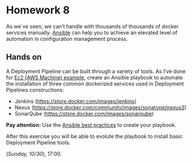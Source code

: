 # Homework 8
As we´ve seen, we can’t handle with thousands of thousands of docker services manually. [Ansible](https://www.ansible.com/how-ansible-works) can help you to achieve an elevated level of automation in configuration management process.

## Hands on
 A Deployment Pipeline can be built through a variety of tools. As I've done for [Ec2 (AWS Machine) example](https://github.com/jfsc/sonar_aws), create an Ansible playbook to automate the installation of three common dockerized services used in Deployment Pipelines constructions:
  - Jenkins (https://store.docker.com/images/jenkins)
  - Nexus (https://store.docker.com/community/images/sonatype/nexus3)
  - SonarQube (https://store.docker.com/images/sonarqube)

  **Pay attention:** Use the [Ansible best practices](http://docs.ansible.com/ansible/latest/playbooks_best_practices.html#directory-layout) to create your playbook.

  After this exercise you will be able to evolute the playbook to install basic Deployment Pipeline tools.

 (_Sunday, 10/30_), 17:00.
